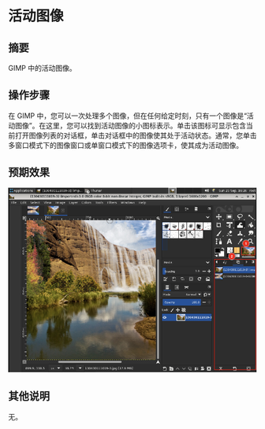 # 活动图像

## 摘要

GIMP 中的活动图像。

## 操作步骤

在 GIMP 中，您可以一次处理多个图像，但在任何给定时刻，只有一个图像是“活动图像”。在这里，您可以找到活动图像的小图标表示。单击该图标可显示包含当前打开图像列表的对话框，单击对话框中的图像使其处于活动状态。通常，您单击多窗口模式下的图像窗口或单窗口模式下的图像选项卡，使其成为活动图像。

## 预期效果

![活动图像-1](./img/活动图像-1.png)

## 其他说明

无。
